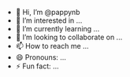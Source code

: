 - 👋 Hi, I’m @pappynb
- 👀 I’m interested in ...
- 🌱 I’m currently learning ...
- 💞️ I’m looking to collaborate on ...
- 📫 How to reach me ...
- 😄 Pronouns: ...
- ⚡ Fun fact: ...

<!---
pappynb/pappynb is a ✨ special ✨ repository because its `README.md` (this file) appears on your GitHub profile.
You can click the Preview link to take a look at your changes.
--->
